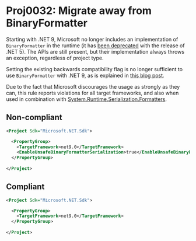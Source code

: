 # Proj0032: Migrate away from BinaryFormatter
Starting with .NET 9, Microsoft no longer includes an implementation of
`BinaryFormatter` in the runtime (it has [been deprecated](https://learn.microsoft.com/en-us/dotnet/core/compatibility/serialization/5.0/binaryformatter-serialization-obsolete)
with the release of .NET 5). The APIs are still present, but their
implementation always throws an exception, regardless of project type.

Setting the existing backwards compatibility flag is no longer sufficient
to use `BinaryFormatter` with .NET 9, as is explained in [this blog post](https://devblogs.microsoft.com/dotnet/binaryformatter-removed-from-dotnet-9/).

Due to the fact that Microsoft discourages the usage as strongly as they
can, this rule reports violations for all target frameworks, and
also when used in combination with [System.Runtime.Serialization.Formatters](https://learn.microsoft.com/en-us/dotnet/standard/serialization/binaryformatter-migration-guide/compatibility-package).

## Non-compliant
``` XML
<Project Sdk="Microsoft.NET.Sdk">

  <PropertyGroup>
    <TargetFramework>net9.0</TargetFramework>
    <EnableUnsafeBinaryFormatterSerialization>true</EnableUnsafeBinaryFormatterSerialization>
  </PropertyGroup>
  
</Project>
```

## Compliant
``` XML
<Project Sdk="Microsoft.NET.Sdk">

  <PropertyGroup>
    <TargetFramework>net9.0</TargetFramework>
  </PropertyGroup>
  
</Project>
```
